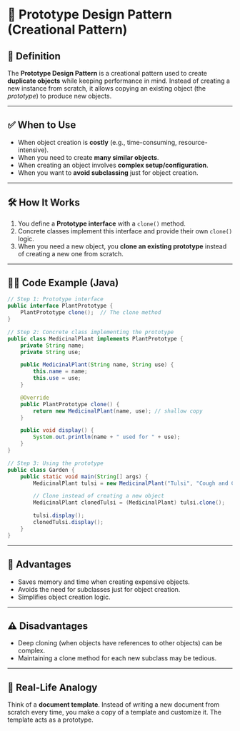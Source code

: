 
# 🧬 Prototype Design Pattern (Creational Pattern)

## 📌 Definition

The **Prototype Design Pattern** is a creational pattern used to create **duplicate objects** while keeping performance in mind. Instead of creating a new instance from scratch, it allows copying an existing object (the *prototype*) to produce new objects.

---

## ✅ When to Use

- When object creation is **costly** (e.g., time-consuming, resource-intensive).
- When you need to create **many similar objects**.
- When creating an object involves **complex setup/configuration**.
- When you want to **avoid subclassing** just for object creation.

---

## 🛠️ How It Works

1. You define a **Prototype interface** with a `clone()` method.
2. Concrete classes implement this interface and provide their own `clone()` logic.
3. When you need a new object, you **clone an existing prototype** instead of creating a new one from scratch.

---

## 👨‍💻 Code Example (Java)

```java
// Step 1: Prototype interface
public interface PlantPrototype {
    PlantPrototype clone();  // The clone method
}

// Step 2: Concrete class implementing the prototype
public class MedicinalPlant implements PlantPrototype {
    private String name;
    private String use;

    public MedicinalPlant(String name, String use) {
        this.name = name;
        this.use = use;
    }

    @Override
    public PlantPrototype clone() {
        return new MedicinalPlant(name, use); // shallow copy
    }

    public void display() {
        System.out.println(name + " used for " + use);
    }
}

// Step 3: Using the prototype
public class Garden {
    public static void main(String[] args) {
        MedicinalPlant tulsi = new MedicinalPlant("Tulsi", "Cough and Cold");

        // Clone instead of creating a new object
        MedicinalPlant clonedTulsi = (MedicinalPlant) tulsi.clone();

        tulsi.display();
        clonedTulsi.display();
    }
}
```

---

## 🎯 Advantages

- Saves memory and time when creating expensive objects.
- Avoids the need for subclasses just for object creation.
- Simplifies object creation logic.

---

## ⚠️ Disadvantages

- Deep cloning (when objects have references to other objects) can be complex.
- Maintaining a clone method for each new subclass may be tedious.

---

## 🧠 Real-Life Analogy

Think of a **document template**. Instead of writing a new document from scratch every time, you make a copy of a template and customize it. The template acts as a prototype.
